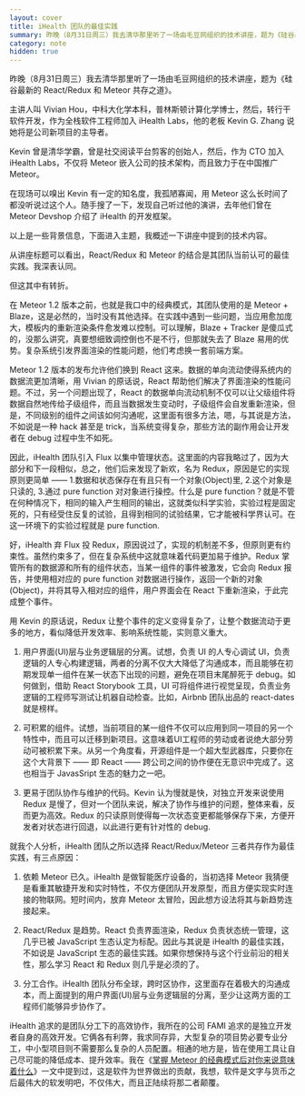 ```yaml
---
layout: cover
title: iHealth 团队的最佳实践
summary: 昨晚（8月31日周三）我去清华那里听了一场由毛豆网组织的技术讲座，题为《硅谷最新的 React/Redux 和 Meteor 共存之道》。
category: note
hidden: true
---
```


昨晚（8月31日周三）我去清华那里听了一场由毛豆网组织的技术讲座，题为《硅谷最新的 React/Redux 和 Meteor 共存之道》。

主讲人叫 Vivian Hou，中科大化学本科，普林斯顿计算化学博士，然后，转行干软件开发，作为全栈软件工程师加入 iHealth Labs，他的老板 Kevin G. Zhang 说她将是公司新项目的主导者。

Kevin 曾是清华学霸，曾是社交阅读平台剪客的创始人，然后，作为 CTO 加入 iHealth Labs，不仅将 Meteor 嵌入公司的技术架构，而且致力于在中国推广 Meteor。

在现场可以嗅出 Kevin 有一定的知名度，我孤陋寡闻，用 Meteor 这么长时间了都没听说过这个人。随手搜了一下，发现自己听过他的演讲，去年他们曾在 Meteor Devshop 介绍了 iHealth 的开发框架。

以上是一些背景信息，下面进入主题，我概述一下讲座中提到的技术内容。

从讲座标题可以看出，React/Redux 和 Meteor 的结合是其团队当前认可的最佳实践。我深表认同。

但这其中有转折。

在 Meteor 1.2 版本之前，也就是我口中的经典模式，其团队使用的是 Meteor + Blaze，这是必然的，当时没有其他选择。在实践中遇到一些问题，当应用愈加庞大，模板内的重新渲染条件愈发难以控制。可以理解，Blaze + Tracker 是傻瓜式的，没那么讲究，真要想细致调控倒也不是不行，但那就失去了 Blaze 易用的优势。复杂系统引发界面渲染的性能问题，他们考虑换一套前端方案。

Meteor 1.2 版本的发布允许他们换到 React 这来。数据的单向流动使得系统内的数据流更加清晰，用 Vivian 的原话说，React 帮助他们解决了界面渲染的性能问题。不过，另一个问题出现了，React 的数据单向流动机制不仅可以让父级组件将数据自然地传给子级组件，而且当数据发生变动时，子级组件会自发重新渲染，但是，不同级别的组件之间该如何沟通呢，这里面有很多方法，嗯，与其说是方法，不如说是一种 hack 甚至是 trick，当系统变得复杂，那些方法的副作用会让开发者在 debug 过程中生不如死。

因此，iHealth 团队引入 Flux 以集中管理状态。这里面的内容我略过了，因为大部分和下一段相似，总之，他们后来发现了新欢，名为 Redux，原因是它的实现原则更简单 —— 1.数据和状态保存在有且只有一个对象(Object)里, 2.这个对象是只读的, 3.通过 pure function 对对象进行操控。什么是 pure function？就是不管在何种情况下，相同的输入产生相同的输出，这就类似科学实验，实验过程是固定死的，只有经受住反复的试验，且得到相同的试验结果，它才能被科学界认可。在这一环境下的实验过程就是 pure function.

好，iHealth 弃 Flux 投 Redux，原因说过了，实现的机制差不多，但原则更有约束性。虽然约束多了，但在复杂系统中这就意味着代码更加易于维护。Redux 掌管所有的数据源和所有的组件状态，当某一组件的事件被激发，它会向 Redux 报告，并使用相对应的 pure function 对数据进行操作，返回一个新的对象(Object)，并将其导入相对应的组件，用户界面会在 React 下重新渲染，于此完成整个事件。

用 Kevin 的原话说，Redux 让整个事件的定义变得复杂了，让整个数据流动于更多的地方，看似降低开发效率、影响系统性能，实则意义重大。

1. 用户界面(UI)层与业务逻辑层的分离。试想，负责 UI 的人专心调试 UI，负责逻辑的人专心构建逻辑，两者的分离不仅大大降低了沟通成本，而且能够在初期发现单一组件在某一状态下出现的问题，避免在项目末尾醉死于 debug。如何做到，借助 React Storybook 工具，UI 可将组件进行视觉呈现，负责业务逻辑的工程师写测试让机器自动检查。比如，Airbnb 团队出品的 react-dates 就是榜样。

2. 可积累的组件。试想，当前项目的某一组件不仅可以应用到同一项目的另一个特性中，而且可以迁移到新项目。这意味着UI工程师的劳动或者说绝大部分劳动可被积累下来。从另一个角度看，开源组件是一个超大型武器库，只要你在这个大背景下 —— 即 React —— 跨公司之间的协作便在无意识中完成了。这也相当于 JavasSript 生态的魅力之一吧。

3. 更易于团队协作与维护的代码。Kevin 认为慢就是快，对独立开发来说使用 Redux 是慢了，但对一个团队来说，解决了协作与维护的问题，整体来看，反而更为高效。Redux 的只读原则使得每一次状态变更都能够保存下来，方便开发者对状态进行回退，以此进行更有针对性的 debug.

就我个人分析，iHealth 团队之所以选择 React/Redux/Meteor 三者共存作为最佳实践，有三点原因：

1. 依赖 Meteor 已久。iHealth 是做智能医疗设备的，当初选择 Meteor 我猜便是看重其敏捷开发和实时特性，不仅方便团队开发原型，而且方便实现实时连接的物联网。短时间内，放弃 Meteor 太冒险，因此想方设法将其与新趋势连接起来。

2. React/Redux 是趋势。React 负责界面渲染，Redux 负责状态统一管理，这几乎已被 JavaScript 生态认定为标配。因此与其说是 iHealth 的最佳实践，不如说是 JavaScript 生态的最佳实践。如果你想保持与这个行业前沿的相关性，那么学习 React 和 Redux 则几乎是必须的了。

3. 分工合作。iHealth 团队分布全球，跨时区协作，这里面存在着极大的沟通成本，而上面提到的用户界面(UI)层与业务逻辑层的分离，至少让这两方面的工程师们能够异步协作了。

iHealth 追求的是团队分工下的高效协作，我所在的公司 FAMI 追求的是独立开发者自身的高效开发。它俩各有利弊，我求同存异，大型复杂的项目势必要专业分工，中小型项目则不需要那么复杂的人员配置。相通的地方是，皆在使用工具让自己尽可能的降低成本、提升效率。我在《[掌握 Meteor 的经典模式后对你来说意味着什么](/note/master-meteor-classic.html)》一文中提到过，这是软件为世界做出的贡献，我想，软件是文字与货币之后最伟大的软发明吧，不仅伟大，而且正陆续将那二者颠覆。

